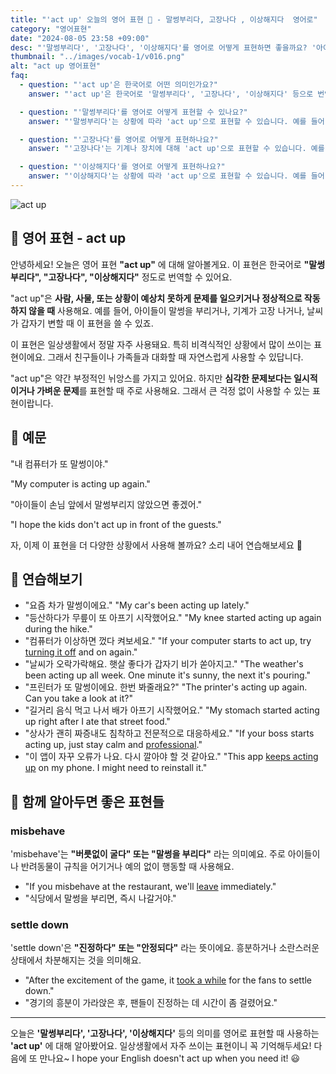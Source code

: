 ```yaml
---
title: "'act up' 오늘의 영어 표현 😬 - 말썽부리다, 고장나다 , 이상해지다  영어로"
category: "영어표현"
date: "2024-08-05 23:58 +09:00"
desc: "'말썽부리다', '고장나다', '이상해지다'를 영어로 어떻게 표현하면 좋을까요? '아이들이 손님 앞에서 말썽부려요', '컴퓨터가 또 고장났어요' 등을 영어로 표현하는 법을 배워봅시다. 다양한 예문을 통해서 연습하고 본인의 표현으로 만들어 보세요."
thumbnail: "../images/vocab-1/v016.png"
alt: "act up 영어표현"
faq:
  - question: "'act up'은 한국어로 어떤 의미인가요?"
    answer: "'act up'은 한국어로 '말썽부리다', '고장나다', '이상해지다' 등으로 번역될 수 있습니다. 사람, 기계, 또는 상황이 예상치 못하게 문제를 일으키거나 정상적으로 작동하지 않을 때 사용합니다."

  - question: "'말썽부리다'를 영어로 어떻게 표현할 수 있나요?"
    answer: "'말썽부리다'는 상황에 따라 'act up'으로 표현할 수 있습니다. 예를 들어, '아이들이 손님 앞에서 말썽부려요'는 'The kids are acting up in front of the guests'로 말할 수 있습니다."

  - question: "'고장나다'를 영어로 어떻게 표현하나요?"
    answer: "'고장나다'는 기계나 장치에 대해 'act up'으로 표현할 수 있습니다. 예를 들어, '컴퓨터가 또 고장났어요'는 'The computer is acting up again'으로 표현할 수 있습니다."

  - question: "'이상해지다'를 영어로 어떻게 표현하나요?"
    answer: "'이상해지다'는 상황에 따라 'act up'으로 표현할 수 있습니다. 예를 들어, '날씨가 갑자기 이상해졌어요'는 'The weather is acting up suddenly'로 말할 수 있습니다."
---
```


![act up](../images/vocab-1/v016-1.avif)

## 🌟 영어 표현 - act up

안녕하세요! 오늘은 영어 표현 **"act up"** 에 대해 알아볼게요. 이 표현은 한국어로 **"말썽부리다", "고장나다", "이상해지다"** 정도로 번역할 수 있어요.

"act up"은 **사람, 사물, 또는 상황이 예상치 못하게 문제를 일으키거나 정상적으로 작동하지 않을 때** 사용해요. 예를 들어, 아이들이 말썽을 부리거나, 기계가 고장 나거나, 날씨가 갑자기 변할 때 이 표현을 쓸 수 있죠.

이 표현은 일상생활에서 정말 자주 사용돼요. 특히 비격식적인 상황에서 많이 쓰이는 표현이에요. 그래서 친구들이나 가족들과 대화할 때 자연스럽게 사용할 수 있답니다.

"act up"은 약간 부정적인 뉘앙스를 가지고 있어요. 하지만 **심각한 문제보다는 일시적이거나 가벼운 문제**를 표현할 때 주로 사용해요. 그래서 큰 걱정 없이 사용할 수 있는 표현이랍니다.

## 📖 예문

"내 컴퓨터가 또 말썽이야."

"My computer is acting up again."

"아이들이 손님 앞에서 말썽부리지 않았으면 좋겠어."

"I hope the kids don't act up in front of the guests."

자, 이제 이 표현을 더 다양한 상황에서 사용해 볼까요? 소리 내어 연습해보세요 🚀

## 💬 연습해보기

<ul data-interactive-list>
  <li data-interactive-item>
    <span data-toggler>"요즘 차가 말썽이에요."</span>
    <span data-answer>"My car's been acting up lately."</span>
  </li>
  <li data-interactive-item>
    <span data-toggler>"등산하다가 무릎이 또 아프기 시작했어요."</span>
    <span data-answer>"My knee started acting up again during the hike."</span>
  </li>
  <li data-interactive-item>
    <span data-toggler>"컴퓨터가 이상하면 껐다 켜보세요."</span>
    <span data-answer>"If your computer starts to act up, try <a href="/blog/in-english/312.turn-off/">turning it off</a> and on again."</span>
  </li>
  <li data-interactive-item>
    <span data-toggler>"날씨가 오락가락해요. 햇살 좋다가 갑자기 비가 쏟아지고."</span>
    <span data-answer>"The weather's been acting up all week. One minute it's sunny, the next it's pouring."</span>
  </li>
  <li data-interactive-item>
    <span data-toggler>"프린터가 또 말썽이에요. 한번 봐줄래요?"</span>
    <span data-answer>"The printer's acting up again. Can you take a look at it?"</span>
  </li>
  <li data-interactive-item>
    <span data-toggler>"길거리 음식 먹고 나서 배가 아프기 시작했어요."</span>
    <span data-answer>"My stomach started acting up right after I ate that street food."</span>
  </li>
  <li data-interactive-item>
    <span data-toggler>"상사가 괜히 짜증내도 침착하고 전문적으로 대응하세요."</span>
    <span data-answer>"If your boss starts acting up, just stay calm and <a href="/blog/in-english/333.professional/">professional</a>."</span>
  </li>
  <li data-interactive-item>
    <span data-toggler>"이 앱이 자꾸 오류가 나요. 다시 깔아야 할 것 같아요."</span>
    <span data-answer>"This app <a href="/blog/in-english/291.keep-ing/">keeps acting up</a> on my phone. I might need to reinstall it."</span>
  </li>
</ul>

## 🤝 함께 알아두면 좋은 표현들

### misbehave

'misbehave'는 **"버릇없이 굴다" 또는 "말썽을 부리다"** 라는 의미예요. 주로 아이들이나 반려동물이 규칙을 어기거나 예의 없이 행동할 때 사용해요.

- "If you misbehave at the restaurant, we'll [leave](/blog/in-english/402.leave/) immediately."
- "식당에서 말썽을 부리면, 즉시 나갈거야."

### settle down

'settle down'은 **"진정하다" 또는 "안정되다"** 라는 뜻이에요. 흥분하거나 소란스러운 상태에서 차분해지는 것을 의미해요.

- "After the excitement of the game, it [took a while](/blog/in-english/010.take-a-while/) for the fans to settle down."
- "경기의 흥분이 가라앉은 후, 팬들이 진정하는 데 시간이 좀 걸렸어요."

---

오늘은 **'말썽부리다', '고장나다', '이상해지다'** 등의 의미를 영어로 표현할 때 사용하는 **'act up'** 에 대해 알아봤어요. 일상생활에서 자주 쓰이는 표현이니 꼭 기억해두세요! 다음에 또 만나요~ I hope your English doesn't act up when you need it! 😃
